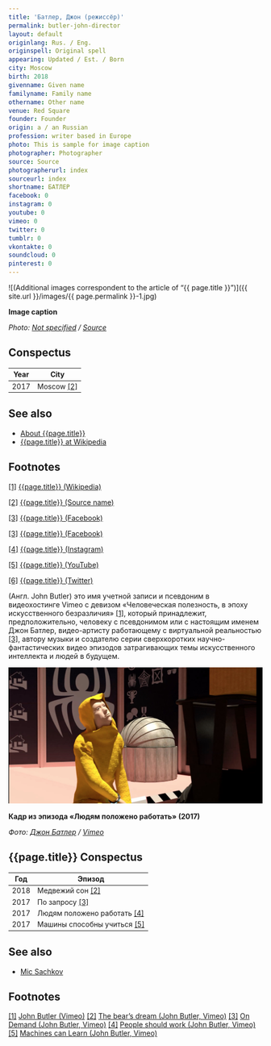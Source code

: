 ```yaml
---
title: 'Батлер, Джон (режиссёр)'
permalink: butler-john-director
layout: default
originlang: Rus. / Eng.
originspell: Original spell
appearing: Updated / Est. / Born
city: Moscow
birth: 2018
givenname: Given name
familyname: Family name
othername: Other name
venue: Red Square
founder: Founder
origin: a / an Russian
profession: writer based in Europe
photo: This is sample for image caption
photographer: Photographer
source: Source
photographerurl: index
sourceurl: index
shortname: БАТЛЕР
facebook: 0
instagram: 0
youtube: 0
vimeo: 0
twitter: 0
tumblr: 0
vkontakte: 0
soundcloud: 0
pinterest: 0
---
```



![(Additional images correspondent to the article of “{{ page.title }}”)]({{ site.url }}/images/{{ page.permalink }}-1.jpg)

**Image caption**

*Photo: [Not specified](index) / [Source](index)*

## Сonspectus

|Year|City|
|-|-|
|2017|Moscow <span id="a2">[\[2\]](#f2)</span>|

## See also

+ [About {{page.title}}](index)
+ [{{page.title}} at Wikipedia](index)

## Footnotes

[[1]](#a1) <span id="f1"></span> [{{page.title}} (Wikipedia)](index)

[[2]](#a2) <span id="f2"></span> [{{page.title}} (Source name)](index)

[[3]](#a3) <span id="f3"></span> [{{page.title}} (Facebook)](index)

[[3]](#a3) <span id="f3"></span> [{{page.title}} (Facebook)](index)

[[4]](#a4) <span id="f4"></span> [{{page.title}} (Instagram)](index)

[[5]](#a5) <span id="f5"></span> [{{page.title}} (YouTube)](index)

[[6]](#a6) <span id="f6"></span> [{{page.title}} (Twitter)](index)


(Англ. John Butler) это имя учетной записи и псевдоним в видеохостинге Vimeo с девизом «Человеческая полезность, в эпоху искусственного безразличия» <span id="a1">[\[1\]](#f1)</span>, который принадлежит, предположительно, человеку с псевдонимом или с настоящим именем Джон Батлер, видео-артисту работающему с виртуальной реальностью <span id="a3">[\[3\]](#f3)</span>, автору музыки и создателю серии сверхкоротких научно-фантастических видео эпизодов затрагивающих темы искусственного интеллекта и людей в будущем.

![](/images/butler-john-video-director.jpg)

**Кадр из эпизода «Людям положено работать» (2017)**

*Фото: [Джон Батлер](butler-john-video-director) / [Vimeo](https://vimeo.com/234232807)*

## {{page.title}} Conspectus

|Год|Эпизод|
|-|-|
|2018|Медвежий сон <span id="a2">[\[2\]](#f2)</span>|
|2017|По запросу <span id="a3">[\[3\]](#f3)</span>|
|2017|Людям положено работать <span id="a4">[\[4\]](#f4)</span>|
|2017|Машины способны учиться <span id="a5">[\[5\]](#f5)</span>|

## See also

+ [Mic Sachkov](sachkov-mic)

## Footnotes

[[1]](#a1) <span id="f1"></span> [John Butler (Vimeo)](https://vimeo.com/user3946359)
[[2]](#a2) <span id="f2"></span> [The bear’s dream (John Butler, Vimeo)](https://vimeo.com/258057890)
[[3]](#a3) <span id="f3"></span> [On Demand (John Butler, Vimeo)](https://vimeo.com/243852930)
[[4]](#a4) <span id="f4"></span> [People should work (John Butler, Vimeo)](https://vimeo.com/234232807)
[[5]](#a5) <span id="f5"></span> [Machines can Learn (John Butler, Vimeo)](https://vimeo.com/255756908)
